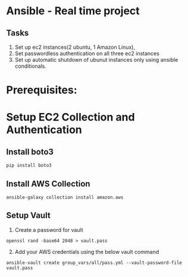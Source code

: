 # Ansible - Real time project
## Tasks

1. Set up ec2 instances(2 ubuntu, 1 Amazon Linux),
2. Set passwordless authentication on all three ec2 instances
3. Set up automatic shutdown of ubunut instances only using ansible conditionals. 


# Prerequisites:
# Setup EC2 Collection and Authentication

## Install boto3

```
pip install boto3
```

## Install AWS Collection

```
ansible-galaxy collection install amazon.aws
```

## Setup Vault 

1. Create a password for vault

```
openssl rand -base64 2048 > vault.pass
```

2. Add your AWS credentials using the below vault command

```
ansible-vault create group_vars/all/pass.yml --vault-password-file vault.pass
```





